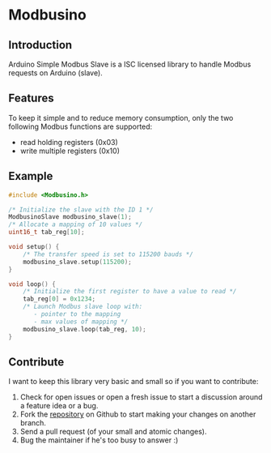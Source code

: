 Modbusino
=========

Introduction
------------

Arduino Simple Modbus Slave is a ISC licensed library to handle Modbus requests on Arduino (slave).


Features
--------

To keep it simple and to reduce memory consumption, only the two following
Modbus functions are supported:

* read holding registers (0x03)
* write multiple registers (0x10)

Example
-------

```c
#include <Modbusino.h>

/* Initialize the slave with the ID 1 */
ModbusinoSlave modbusino_slave(1);
/* Allocate a mapping of 10 values */
uint16_t tab_reg[10];

void setup() {
    /* The transfer speed is set to 115200 bauds */
    modbusino_slave.setup(115200);
}

void loop() {
    /* Initialize the first register to have a value to read */
    tab_reg[0] = 0x1234;
    /* Launch Modbus slave loop with:
       - pointer to the mapping
       - max values of mapping */
    modbusino_slave.loop(tab_reg, 10);
}
```

Contribute
----------

I want to keep this library very basic and small so if you want to contribute:

1. Check for open issues or open a fresh issue to start a discussion around a feature idea or a bug.
2. Fork the [repository](https://github.com/kolod/Arduino-Simple-Modbus-Slave/) on Github to start making your changes on another
   branch.
3. Send a pull request (of your small and atomic changes).
4. Bug the maintainer if he's too busy to answer :)
